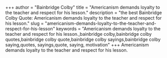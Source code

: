 +++
author = "Bainbridge Colby"
title = "Americanism demands loyalty to the teacher and respect for his lesson."
description = "the best Bainbridge Colby Quote: Americanism demands loyalty to the teacher and respect for his lesson."
slug = "americanism-demands-loyalty-to-the-teacher-and-respect-for-his-lesson"
keywords = "Americanism demands loyalty to the teacher and respect for his lesson.,bainbridge colby,bainbridge colby quotes,bainbridge colby quote,bainbridge colby sayings,bainbridge colby saying,quotes, sayings,quote, saying, motivation"
+++
Americanism demands loyalty to the teacher and respect for his lesson.
